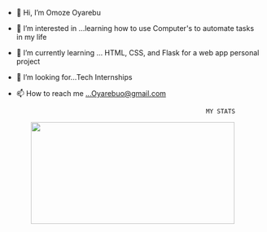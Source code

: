 - 👋 Hi, I’m Omoze Oyarebu
- 👀 I’m interested in ...learning how to use Computer's to automate tasks in my life
- 🌱 I’m currently learning ... HTML, CSS, and Flask for a web app personal project
- 💞️ I’m looking for...Tech Internships
- 📫 How to reach me ...Oyarebuo@gmail.com

                                                          MY STATS

<p align="center">
  <img width="400" height="200" src="https://github-readme-stats.vercel.app/api/top-langs/?username=Moze-Code&layout=compact">
</p>

<!---
Moze-Code/Moze-Code is a ✨ special ✨ repository because its `README.md` (this file) appears on your GitHub profile.
You can click the Preview link to take a look at your changes.
--->
